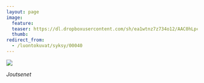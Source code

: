 ```yaml
---
layout: page
image:
  feature:
  teaser: https://dl.dropboxusercontent.com/sh/ea1wtnz7z734o12/AAC0hLpcqjlV7AayAUXYztTRa/luontokuvat/syksy/DSC15897-245px.jpg
  thumb:
redirect_from:
  - /luontokuvat/syksy/00040
---
```


[![](https://dl.dropboxusercontent.com/sh/ea1wtnz7z734o12/AACZijXMaiAGwTdFXxrlR0Hga/luontokuvat/syksy/DSC15897-800px.jpg)](https://dl.dropboxusercontent.com/sh/ea1wtnz7z734o12/AACTXqB_v-jzOgqB71ZuNpyca/luontokuvat/syksy/DSC15897.jpg)

*Joutsenet*

